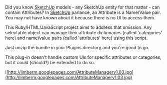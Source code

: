 Did you know [SketchUp](http://sketchup.google.com) models - any SketchUp entity for that matter - can contain Attributes?  In [SketchUp](http://sketchup.google.com) parlance, an Attribute is a Name/Value pair.  You may not have known about it because there is no UI to access them.

This Ruby/HTML/JavaScript project aims to address that omission.  Any selectable object can manage their attribute dictionaries (called 'categories' here) and name/value pairs (called 'attributes' here) using this script.

Just unzip the bundle in your Plugins directory and you're good to go.

This plug-in doesn't handle custom UIs for specific attributes or categories, but it could (should?) be extended to do so.

![http://limberm.googlepages.com/AttributeManagerv1.03.jpg](http://limberm.googlepages.com/AttributeManagerv1.03.jpg)